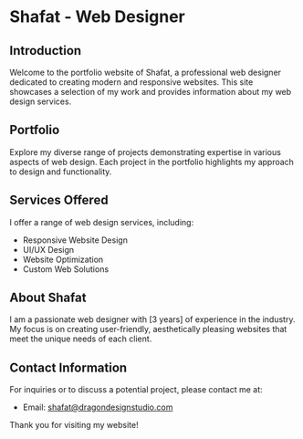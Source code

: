 # Shafat - Web Designer

## Introduction
Welcome to the portfolio website of Shafat, a professional web designer dedicated to creating modern and responsive websites. This site showcases a selection of my work and provides information about my web design services.

## Portfolio
Explore my diverse range of projects demonstrating expertise in various aspects of web design. Each project in the portfolio highlights my approach to design and functionality.

## Services Offered
I offer a range of web design services, including:
- Responsive Website Design
- UI/UX Design
- Website Optimization
- Custom Web Solutions

## About Shafat
I am a passionate web designer with [3 years] of experience in the industry. My focus is on creating user-friendly, aesthetically pleasing websites that meet the unique needs of each client.

## Contact Information
For inquiries or to discuss a potential project, please contact me at:
- Email: [shafat@dragondesignstudio.com](Shafat)

Thank you for visiting my website!
